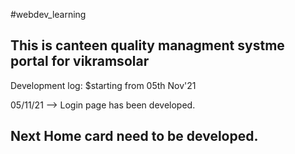 #webdev_learning

## This is canteen quality managment systme portal for vikramsolar

Development log:
$starting from 05th Nov'21

05/11/21
--> Login page has been developed.

## Next Home card need to be developed.

